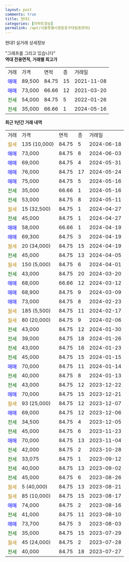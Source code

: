```yaml
---
layout: post
comments: true
title: 현대1
categories: [아파트정보]
permalink: /apt/서울특별시영등포구대림동현대1
---
```


현대1 실거래 상세정보

<script type="text/javascript">
  google.charts.load('current', {'packages':['line', 'corechart']});
  google.charts.setOnLoadCallback(drawChart);

  function drawChart() {
    var data = new google.visualization.DataTable();
    data.addColumn('date', '거래일');
    data.addColumn('number', "매매");
    data.addColumn('number', "전세");
    data.addColumn('number', "전매");

    data.addRows([[new Date(Date.parse("2024-06-18")), null, null, null], [new Date(Date.parse("2024-06-03")), 73000, null, null], [new Date(Date.parse("2024-05-31")), 69000, null, null], [new Date(Date.parse("2024-05-24")), 76000, null, null], [new Date(Date.parse("2024-05-16")), 75000, null, null], [new Date(Date.parse("2024-05-16")), null, 35000, null], [new Date(Date.parse("2024-05-11")), null, 53000, null], [new Date(Date.parse("2024-04-27")), null, null, null], [new Date(Date.parse("2024-04-27")), null, 45000, null], [new Date(Date.parse("2024-04-19")), 58000, null, null], [new Date(Date.parse("2024-04-19")), 69300, null, null], [new Date(Date.parse("2024-04-19")), null, null, null], [new Date(Date.parse("2024-04-05")), null, 45000, null], [new Date(Date.parse("2024-04-01")), null, null, null], [new Date(Date.parse("2024-03-20")), null, 43000, null], [new Date(Date.parse("2024-03-12")), 68000, null, null], [new Date(Date.parse("2024-03-09")), 68900, null, null], [new Date(Date.parse("2024-02-23")), 73000, null, null], [new Date(Date.parse("2024-02-17")), null, null, null], [new Date(Date.parse("2024-02-06")), null, null, null], [new Date(Date.parse("2024-01-30")), null, 43000, null], [new Date(Date.parse("2024-01-26")), null, 39000, null], [new Date(Date.parse("2024-01-23")), null, 43000, null], [new Date(Date.parse("2024-01-15")), null, 45000, null], [new Date(Date.parse("2024-01-14")), 70000, null, null], [new Date(Date.parse("2024-01-13")), null, 40000, null], [new Date(Date.parse("2023-12-22")), null, 43000, null], [new Date(Date.parse("2023-12-21")), 70000, null, null], [new Date(Date.parse("2023-12-07")), null, null, null], [new Date(Date.parse("2023-12-06")), 69000, null, null], [new Date(Date.parse("2023-12-05")), null, 34500, null], [new Date(Date.parse("2023-11-23")), null, 45000, null], [new Date(Date.parse("2023-11-04")), 70000, null, null], [new Date(Date.parse("2023-10-28")), null, 42000, null], [new Date(Date.parse("2023-09-12")), null, 33075, null], [new Date(Date.parse("2023-09-02")), null, 40000, null], [new Date(Date.parse("2023-08-26")), null, 45000, null], [new Date(Date.parse("2023-08-21")), null, null, null], [new Date(Date.parse("2023-08-17")), null, null, null], [new Date(Date.parse("2023-08-16")), 74000, null, null], [new Date(Date.parse("2023-08-10")), null, 41000, null], [new Date(Date.parse("2023-08-03")), 73700, null, null], [new Date(Date.parse("2023-07-29")), null, 35000, null], [new Date(Date.parse("2023-07-28")), null, null, null], [new Date(Date.parse("2023-07-27")), null, 40000, null]]);

    var options = {
      hAxis: {
        format: 'yyyy/MM/dd'
      },    
      lineWidth: 0,
      pointsVisible: true,    
      title: '최근 1년간 유형별 실거래가 분포',
      legend: { position: 'bottom' }
    };

    var formatter = new google.visualization.NumberFormat({pattern:'###,###'} );
    formatter.format(data, 1);
    formatter.format(data, 2);
    
    setTimeout(function() {
        var chart = new google.visualization.LineChart(document.getElementById('columnchart_material'));
        chart.draw(data, (options));
        document.getElementById('loading').style.display = 'none';
    }, 200);
  }
</script>


<div id="loading" style="z-index:20; display: block; margin-left: 0px">"그래프를 그리고 있습니다"</div>
<div id="columnchart_material" style="width: 95%; margin-left: 0px; display: block"></div>
<!-- contents start -->
<b>역대 전용면적, 거래별 최고가</b>
<table class="sortable">
    <tr>
      <td>거래</td>
      <td>가격</td>
      <td>면적</td>
      <td>층</td>
      <td>거래일</td>
    </tr>
        <tr>
          <td><a style="color: blue">매매</a></td>
          <td>89,500</td>
          <td>84.75</td>
          <td>15</td>
          <td>2021-11-08</td>
        </tr>            <tr>
          <td><a style="color: blue">매매</a></td>
          <td>73,000</td>
          <td>66.66</td>
          <td>12</td>
          <td>2021-03-20</td>
        </tr>        
        <tr>
              <td><a style="color: darkgreen">전세</a></td>
              <td>54,000</td>
              <td>84.75</td>
              <td>5</td>
              <td>2022-01-26</td>
            </tr>            <tr>
              <td><a style="color: darkgreen">전세</a></td>
              <td>35,000</td>
              <td>66.66</td>
              <td>1</td>
              <td>2024-05-16</td>
            </tr>        
    
</table>

<b>최근 1년간 거래 내역</b>

<table class="sortable">
    <tr>
      <td>거래</td>
      <td>가격</td>
      <td>면적</td>
      <td>층</td>
      <td>거래일</td>
    </tr>
    <tr>
      <td><a style="color: darkgoldenrod">월세</a></td>
      <td>135 (10,000)</td>
      <td>84.75</td>
      <td>5</td>
      <td>2024-06-18</td>
    </tr>          <tr>
      <td><a style="color: blue">매매</a></td>
      <td>73,000</td>
      <td>84.75</td>
      <td>8</td>
      <td>2024-06-03</td>
    </tr>          <tr>
      <td><a style="color: blue">매매</a></td>
      <td>69,000</td>
      <td>84.75</td>
      <td>4</td>
      <td>2024-05-31</td>
    </tr>          <tr>
      <td><a style="color: blue">매매</a></td>
      <td>76,000</td>
      <td>84.75</td>
      <td>17</td>
      <td>2024-05-24</td>
    </tr>          <tr>
      <td><a style="color: blue">매매</a></td>
      <td>75,000</td>
      <td>84.75</td>
      <td>5</td>
      <td>2024-05-16</td>
    </tr>          <tr>
      <td><a style="color: darkgreen">전세</a></td>
      <td>35,000</td>
      <td>66.66</td>
      <td>1</td>
      <td>2024-05-16</td>
    </tr>          <tr>
      <td><a style="color: darkgreen">전세</a></td>
      <td>53,000</td>
      <td>84.75</td>
      <td>8</td>
      <td>2024-05-11</td>
    </tr>          <tr>
      <td><a style="color: darkgoldenrod">월세</a></td>
      <td>15 (32,500)</td>
      <td>84.75</td>
      <td>1</td>
      <td>2024-04-27</td>
    </tr>          <tr>
      <td><a style="color: darkgreen">전세</a></td>
      <td>45,000</td>
      <td>84.75</td>
      <td>1</td>
      <td>2024-04-27</td>
    </tr>          <tr>
      <td><a style="color: blue">매매</a></td>
      <td>58,000</td>
      <td>66.66</td>
      <td>1</td>
      <td>2024-04-19</td>
    </tr>          <tr>
      <td><a style="color: blue">매매</a></td>
      <td>69,300</td>
      <td>84.75</td>
      <td>3</td>
      <td>2024-04-19</td>
    </tr>          <tr>
      <td><a style="color: darkgoldenrod">월세</a></td>
      <td>20 (34,000)</td>
      <td>84.75</td>
      <td>15</td>
      <td>2024-04-19</td>
    </tr>          <tr>
      <td><a style="color: darkgreen">전세</a></td>
      <td>45,000</td>
      <td>84.75</td>
      <td>13</td>
      <td>2024-04-05</td>
    </tr>          <tr>
      <td><a style="color: darkgoldenrod">월세</a></td>
      <td>150 (5,000)</td>
      <td>84.75</td>
      <td>6</td>
      <td>2024-04-01</td>
    </tr>          <tr>
      <td><a style="color: darkgreen">전세</a></td>
      <td>43,000</td>
      <td>84.75</td>
      <td>20</td>
      <td>2024-03-20</td>
    </tr>          <tr>
      <td><a style="color: blue">매매</a></td>
      <td>68,000</td>
      <td>66.66</td>
      <td>12</td>
      <td>2024-03-12</td>
    </tr>          <tr>
      <td><a style="color: blue">매매</a></td>
      <td>68,900</td>
      <td>84.75</td>
      <td>9</td>
      <td>2024-03-09</td>
    </tr>          <tr>
      <td><a style="color: blue">매매</a></td>
      <td>73,000</td>
      <td>84.75</td>
      <td>8</td>
      <td>2024-02-23</td>
    </tr>          <tr>
      <td><a style="color: darkgoldenrod">월세</a></td>
      <td>185 (5,500)</td>
      <td>84.75</td>
      <td>11</td>
      <td>2024-02-17</td>
    </tr>          <tr>
      <td><a style="color: darkgoldenrod">월세</a></td>
      <td>80 (20,000)</td>
      <td>84.75</td>
      <td>9</td>
      <td>2024-02-06</td>
    </tr>          <tr>
      <td><a style="color: darkgreen">전세</a></td>
      <td>43,000</td>
      <td>84.75</td>
      <td>12</td>
      <td>2024-01-30</td>
    </tr>          <tr>
      <td><a style="color: darkgreen">전세</a></td>
      <td>39,000</td>
      <td>84.75</td>
      <td>18</td>
      <td>2024-01-26</td>
    </tr>          <tr>
      <td><a style="color: darkgreen">전세</a></td>
      <td>43,000</td>
      <td>84.75</td>
      <td>16</td>
      <td>2024-01-23</td>
    </tr>          <tr>
      <td><a style="color: darkgreen">전세</a></td>
      <td>45,000</td>
      <td>84.75</td>
      <td>15</td>
      <td>2024-01-15</td>
    </tr>          <tr>
      <td><a style="color: blue">매매</a></td>
      <td>70,000</td>
      <td>84.75</td>
      <td>11</td>
      <td>2024-01-14</td>
    </tr>          <tr>
      <td><a style="color: darkgreen">전세</a></td>
      <td>40,000</td>
      <td>84.75</td>
      <td>8</td>
      <td>2024-01-13</td>
    </tr>          <tr>
      <td><a style="color: darkgreen">전세</a></td>
      <td>43,000</td>
      <td>84.75</td>
      <td>12</td>
      <td>2023-12-22</td>
    </tr>          <tr>
      <td><a style="color: blue">매매</a></td>
      <td>70,000</td>
      <td>84.75</td>
      <td>15</td>
      <td>2023-12-21</td>
    </tr>          <tr>
      <td><a style="color: darkgoldenrod">월세</a></td>
      <td>93 (25,000)</td>
      <td>84.75</td>
      <td>12</td>
      <td>2023-12-07</td>
    </tr>          <tr>
      <td><a style="color: blue">매매</a></td>
      <td>69,000</td>
      <td>84.75</td>
      <td>12</td>
      <td>2023-12-06</td>
    </tr>          <tr>
      <td><a style="color: darkgreen">전세</a></td>
      <td>34,500</td>
      <td>84.75</td>
      <td>4</td>
      <td>2023-12-05</td>
    </tr>          <tr>
      <td><a style="color: darkgreen">전세</a></td>
      <td>45,000</td>
      <td>84.75</td>
      <td>6</td>
      <td>2023-11-23</td>
    </tr>          <tr>
      <td><a style="color: blue">매매</a></td>
      <td>70,000</td>
      <td>84.75</td>
      <td>13</td>
      <td>2023-11-04</td>
    </tr>          <tr>
      <td><a style="color: darkgreen">전세</a></td>
      <td>42,000</td>
      <td>84.75</td>
      <td>2</td>
      <td>2023-10-28</td>
    </tr>          <tr>
      <td><a style="color: darkgreen">전세</a></td>
      <td>33,075</td>
      <td>84.75</td>
      <td>1</td>
      <td>2023-09-12</td>
    </tr>          <tr>
      <td><a style="color: darkgreen">전세</a></td>
      <td>40,000</td>
      <td>84.75</td>
      <td>13</td>
      <td>2023-09-02</td>
    </tr>          <tr>
      <td><a style="color: darkgreen">전세</a></td>
      <td>45,000</td>
      <td>84.75</td>
      <td>6</td>
      <td>2023-08-26</td>
    </tr>          <tr>
      <td><a style="color: darkgoldenrod">월세</a></td>
      <td>5 (40,000)</td>
      <td>84.75</td>
      <td>13</td>
      <td>2023-08-21</td>
    </tr>          <tr>
      <td><a style="color: darkgoldenrod">월세</a></td>
      <td>85 (10,000)</td>
      <td>84.75</td>
      <td>15</td>
      <td>2023-08-17</td>
    </tr>          <tr>
      <td><a style="color: blue">매매</a></td>
      <td>74,000</td>
      <td>84.75</td>
      <td>2</td>
      <td>2023-08-16</td>
    </tr>          <tr>
      <td><a style="color: darkgreen">전세</a></td>
      <td>41,000</td>
      <td>84.75</td>
      <td>11</td>
      <td>2023-08-10</td>
    </tr>          <tr>
      <td><a style="color: blue">매매</a></td>
      <td>73,700</td>
      <td>84.75</td>
      <td>3</td>
      <td>2023-08-03</td>
    </tr>          <tr>
      <td><a style="color: darkgreen">전세</a></td>
      <td>35,000</td>
      <td>84.75</td>
      <td>15</td>
      <td>2023-07-29</td>
    </tr>          <tr>
      <td><a style="color: darkgoldenrod">월세</a></td>
      <td>45 (24,000)</td>
      <td>84.75</td>
      <td>2</td>
      <td>2023-07-28</td>
    </tr>          <tr>
      <td><a style="color: darkgreen">전세</a></td>
      <td>40,000</td>
      <td>84.75</td>
      <td>18</td>
      <td>2023-07-27</td>
    </tr>      </table>
<!-- contents end -->    


